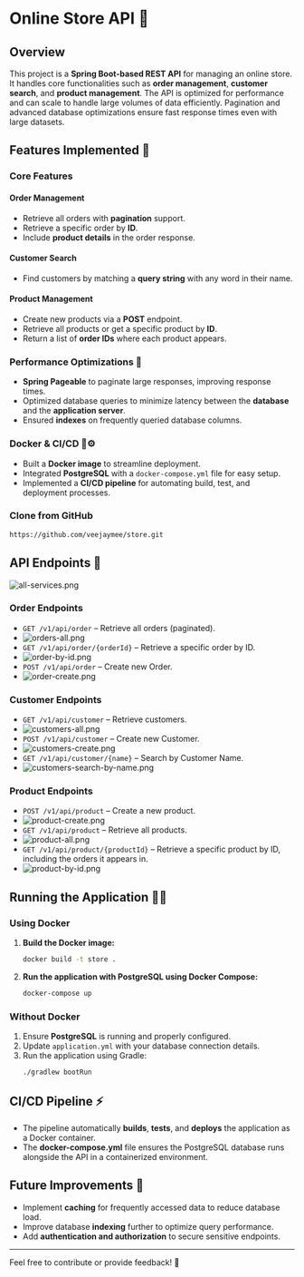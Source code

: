 # Online Store API 🛒

## Overview

This project is a **Spring Boot-based REST API** for managing an online store. It handles core functionalities such as **order management**, **customer search**, and **product management**. The API is optimized for performance and can scale to handle large volumes of data efficiently. Pagination and advanced database optimizations ensure fast response times even with large datasets.

## Features Implemented 🌟

### Core Features

#### Order Management
- Retrieve all orders with **pagination** support.
- Retrieve a specific order by **ID**.
- Include **product details** in the order response.

#### Customer Search
- Find customers by matching a **query string** with any word in their name.

#### Product Management
- Create new products via a **POST** endpoint.
- Retrieve all products or get a specific product by **ID**.
- Return a list of **order IDs** where each product appears.

### Performance Optimizations 🚀
- **Spring Pageable** to paginate large responses, improving response times.
- Optimized database queries to minimize latency between the **database** and the **application server**.
- Ensured **indexes** on frequently queried database columns.

### Docker & CI/CD 🐳⚙️
- Built a **Docker image** to streamline deployment.
- Integrated **PostgreSQL** with a `docker-compose.yml` file for easy setup.
- Implemented a **CI/CD pipeline** for automating build, test, and deployment processes.

### Clone from GitHub
   ```bash
   https://github.com/veejaymee/store.git
   ```

## API Endpoints 📡
![all-services.png](ScreenShots/all-services.png)
### Order Endpoints
- `GET /v1/api/order` – Retrieve all orders (paginated).
- ![orders-all.png](ScreenShots/orders-all.png)
- `GET /v1/api/order/{orderId}` – Retrieve a specific order by ID.
- ![order-by-id.png](ScreenShots/order-by-id.png)
- `POST /v1/api/order` – Create new Order.
- ![order-create.png](ScreenShots/order-create.png)

### Customer Endpoints
- `GET /v1/api/customer` – Retrieve customers.
- ![customers-all.png](ScreenShots/customers-all.png)
- `POST /v1/api/customer` – Create new Customer.
- ![customers-create.png](ScreenShots/customers-create.png)
- `GET /v1/api/customer/{name}` – Search by Customer Name.
- ![customers-search-by-name.png](ScreenShots/customers-search-by-name.png)

### Product Endpoints
- `POST /v1/api/product` – Create a new product.
- ![product-create.png](ScreenShots/product-create.png)
- `GET /v1/api/product` – Retrieve all products.
- ![product-all.png](ScreenShots/product-all.png)
- `GET /v1/api/product/{productId}` – Retrieve a specific product by ID, including the orders it appears in.
- ![product-by-id.png](ScreenShots/product-by-id.png)

## Running the Application 🏃‍♂️

### Using Docker

1. **Build the Docker image:**
   ```bash
   docker build -t store .
   ```

2. **Run the application with PostgreSQL using Docker Compose:**
   ```bash
   docker-compose up
   ```

### Without Docker

1. Ensure **PostgreSQL** is running and properly configured.
2. Update `application.yml` with your database connection details.
3. Run the application using Gradle:
   ```bash
   ./gradlew bootRun
   ```

## CI/CD Pipeline ⚡

- The pipeline automatically **builds**, **tests**, and **deploys** the application as a Docker container.
- The **docker-compose.yml** file ensures the PostgreSQL database runs alongside the API in a containerized environment.

## Future Improvements 🚧

- Implement **caching** for frequently accessed data to reduce database load.
- Improve database **indexing** further to optimize query performance.
- Add **authentication and authorization** to secure sensitive endpoints.


---

Feel free to contribute or provide feedback! 🚀
